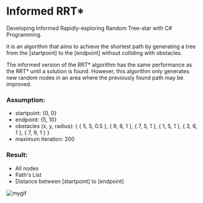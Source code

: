 # Informed RRT*
Developing Informed Rapidly-exploring Random Tree-star with C# Programming.

it is an algorithm that aims to achieve the shortest path by generating a tree from the [startpoint] to the [endpoint] without colliding with obstacles.

The informed version of the RRT* algorithm has the same performance as the RRT* until a solution is found. However, this algorithm only generates new random nodes in an area where the previously found path may be improved.


### Assumption:
* startpoint: {0, 0}
* endpoint: {5, 10}
* obstacles (x, y, radius): {  { 5, 5, 0.5 },
                               { 9, 6, 1 },
                               { 7, 5, 1 },
                               { 1, 5, 1 },
                               { 3, 6, 1 },
                               { 7, 9, 1 }  }                                  
* maximum iteration: 200    


### Result:

* All nodes
* Path's List
* Distance between [startpoint] to [endpoint]




![mygif](https://user-images.githubusercontent.com/64426415/138770308-f9db802d-dbc3-4161-80bc-5e63c47c71e0.gif)
